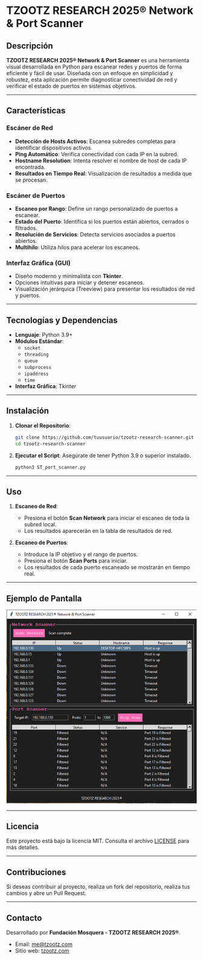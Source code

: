 # TZOOTZ RESEARCH 2025® Network & Port Scanner

## Descripción

**TZOOTZ RESEARCH 2025® Network & Port Scanner** es una herramienta visual desarrollada en Python para escanear redes y puertos de forma eficiente y fácil de usar. Diseñada con un enfoque en simplicidad y robustez, esta aplicación permite diagnosticar conectividad de red y verificar el estado de puertos en sistemas objetivos.

---

## Características

### Escáner de Red
- **Detección de Hosts Activos**: Escanea subredes completas para identificar dispositivos activos.
- **Ping Automático**: Verifica conectividad con cada IP en la subred.
- **Hostname Resolution**: Intenta resolver el nombre de host de cada IP encontrada.
- **Resultados en Tiempo Real**: Visualización de resultados a medida que se procesan.

### Escáner de Puertos
- **Escaneo por Rango**: Define un rango personalizado de puertos a escanear.
- **Estado del Puerto**: Identifica si los puertos están abiertos, cerrados o filtrados.
- **Resolución de Servicios**: Detecta servicios asociados a puertos abiertos.
- **Multihilo**: Utiliza hilos para acelerar los escaneos.

### Interfaz Gráfica (GUI)
- Diseño moderno y minimalista con **Tkinter**.
- Opciones intuitivas para iniciar y detener escaneos.
- Visualización jerárquica (Treeview) para presentar los resultados de red y puertos.

---

## Tecnologías y Dependencias

- **Lenguaje**: Python 3.9+
- **Módulos Estándar**:
  - `socket`
  - `threading`
  - `queue`
  - `subprocess`
  - `ipaddress`
  - `time`
- **Interfaz Gráfica**: Tkinter

---

## Instalación

1. **Clonar el Repositorio**:
   ```bash
   git clone https://github.com/tuusuario/tzootz-research-scanner.git
   cd tzootz-research-scanner
   ```

2. **Ejecutar el Script**:
   Asegúrate de tener Python 3.9 o superior instalado.
   ```bash
   python3 ST_port_scanner.py
   ```

---

## Uso

1. **Escaneo de Red**:
   - Presiona el botón **Scan Network** para iniciar el escaneo de toda la subred local.
   - Los resultados aparecerán en la tabla de resultados de red.

2. **Escaneo de Puertos**:
   - Introduce la IP objetivo y el rango de puertos.
   - Presiona el botón **Scan Ports** para iniciar.
   - Los resultados de cada puerto escaneado se mostrarán en tiempo real.

---

## Ejemplo de Pantalla

![Captura de Pantalla](./screenshot.png)

---

## Licencia

Este proyecto está bajo la licencia MIT. Consulta el archivo [LICENSE](LICENSE) para más detalles.

---

## Contribuciones

Si deseas contribuir al proyecto, realiza un fork del repositorio, realiza tus cambios y abre un Pull Request.

---

## Contacto

Desarrollado por **Fundación Mosquera - TZOOTZ RESEARCH 2025®**.
- Email: [me@tzootz.com](mailto:me@tzootz.com)
- Sitio web: [tzootz.com](https://tzootz.com)
